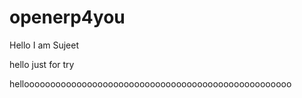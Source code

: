 openerp4you
===========


Hello I am Sujeet

hello just for try

hellooooooooooooooooooooooooooooooooooooooooooooooooooo

